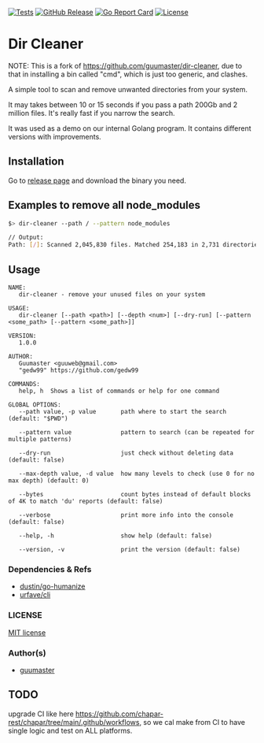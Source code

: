 [![Tests](https://img.shields.io/github/workflow/status/guumaster/dir-cleaner/Test)](https://github.com/guumaster/dir-cleaner/actions?query=workflow%3ATest)
[![GitHub Release](https://img.shields.io/github/release/guumaster/dir-cleaner.svg?logo=github&labelColor=262b30)](https://github.com/guumaster/dir-cleaner/releases)
[![Go Report Card](https://goreportcard.com/badge/github.com/guumaster/dir-cleaner)](https://goreportcard.com/report/github.com/guumaster/dir-cleaner)
[![License](https://img.shields.io/github/license/guumaster/dir-cleaner)](https://github.com/guumaster/dir-cleaner/LICENSE)
# Dir Cleaner

NOTE: This is a fork of https://github.com/guumaster/dir-cleaner, due to that in installing a bin called "cmd", which is just too generic, and clashes.

A simple tool to scan and remove unwanted directories from your system.

It may takes between 10 or 15 seconds if you pass a path 200Gb and 2 million files. It's really fast if you narrow the search.

It was used as a demo on our internal Golang program. It contains different versions with improvements.


## Installation

Go to [release page](https://github.com/guumaster/dir-cleaner/releases) and download the binary you need.


## Examples to remove all node_modules

```bash
$> dir-cleaner --path / --pattern node_modules

// Output:
Path: [/]: Scanned 2,045,830 files. Matched 254,183 in 2,731 directories. [1.9 GB]
```


## Usage

	NAME:
	   dir-cleaner - remove your unused files on your system

	USAGE:
	   dir-cleaner [--path <path>] [--depth <num>] [--dry-run] [--pattern <some_path> [--pattern <some_path>]]

	VERSION:
	   1.0.0

	AUTHOR:
	   Guumaster <guuweb@gmail.com>
	   "gedw99" https://github.com/gedw99

	COMMANDS:
	   help, h  Shows a list of commands or help for one command

	GLOBAL OPTIONS:
	   --path value, -p value       path where to start the search (default: "$PWD")

       --pattern value              pattern to search (can be repeated for multiple patterns)

	   --dry-run                    just check without deleting data (default: false)

	   --max-depth value, -d value  how many levels to check (use 0 for no max depth) (default: 0)

	   --bytes                      count bytes instead of default blocks of 4K to match 'du' reports (default: false)

	   --verbose                    print more info into the console (default: false)

	   --help, -h                   show help (default: false)

	   --version, -v                print the version (default: false)


### Dependencies & Refs
  * [dustin/go-humanize](https://github.com/dustin/go-humanize)
  * [urfave/cli](https://github.com/urfave/cli)


### LICENSE

 [MIT license](LICENSE)


### Author(s)

* [guumaster](https://github.com/guumaster)


## TODO

upgrade CI like here https://github.com/chapar-rest/chapar/tree/main/.github/workflows, so we cal make from CI to have single logic and test on ALL platforms.
